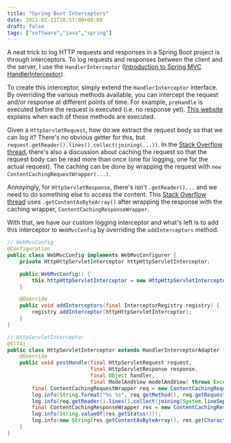 ```yaml
---
title: "Spring Boot Interceptors"
date: 2021-02-11T20:57:00+08:00
draft: false
tags: ["software","java","spring"]
---
```

A neat trick to log HTTP requests and responses in a Spring Boot project is through interceptors. To log requests and responses between the client and the server, I use the `HandlerInterceptor` ([Introduction to Spring MVC HandlerInterceptor](https://www.baeldung.com/spring-mvc-handlerinterceptor)).

To create this interceptor, simply extend the `HandlerInterceptor` interface. By overriding the various methods available, you can intercept the request and/or response at different points of time. For example, `preHandle` is executed before the request is executed (i.e. no response yet). [This website](https://howtodoinjava.com/spring-mvc/spring-intercepting-requests-using-handlerinterceptor-with-example) explains when each of these methods are executed.

Given a `HttpServletRequest`, how do we extract the request body so that we can log it? There's no obvious getter for this, but `request.getReader().lines().collect(joining(...))`. In the [Stack Overflow thread](https://stackoverflow.com/questions/8100634/get-the-post-request-body-from-httpservletrequest), there's also a discussion about caching the request so that the request body can be read more than once (one for logging, one for the actual request). The caching can be done by wrapping the request with `new ContentCachingRequestWrapper(...)`.

Annoyingly, for `HttpServletResponse`, there's isn't `.getReader()...` and we need to do something else to access the content. This [Stack Overflow thread](https://stackoverflow.com/questions/63934694/how-to-get-response-body-from-servletresponse-in-spring-boot-filter) uses `.getContentAsByteArray()` after wrapping the response with the caching wrapper, `ContentCachingResponseWrapper`.

With that, we have our custom logging interceptor and what's left is to add this interceptor to `WebMvcConfig` by overriding the `addInterceptors` method.

```java
// WebMvcConfig
@Configuration
public class WebMvcConfig implements WebMvcConfigurer {
    private HttpHttpServletInterceptor httpHttpServletInterceptor;

    public WebMvcConfig() {
        this.httpHttpServletInterceptor = new HttpHttpServletInterceptor();
    }

    @Override
    public void addInterceptors(final InterceptorRegistry registry) {
        registry.addInterceptor(httpHttpServletInterceptor);
    }
}

// HttpServletInterceptor
@Slf4j
public class HttpServletInterceptor extends HandlerInterceptorAdapter {
    @Override
    public void postHandle(final HttpServletRequest request,
                           final HttpServletResponse response,
                           final Object handler,
                           final ModelAndView modelAndView) throws Exception {
        final ContentCachingRequestWrapper req = new ContentCachingRequestWrapper(request);
        log.info(String.format("%s %s", req.getMethod(), req.getRequestURI()));
        log.info(req.getReader().lines().collect(joining(System.lineSeparator())));
        final ContentCachingResponseWrapper res = new ContentCachingResponseWrapper(response);
        log.info(String.valueOf(res.getStatus()));
        log.info(new String(res.getContentAsByteArray(), res.getCharacterEncoding()));
    }
}
```
